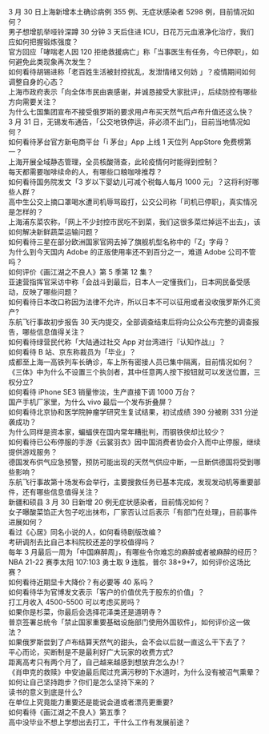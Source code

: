 3 月 30 日上海新增本土确诊病例 355 例、无症状感染者 5298 例，目前情况如何？  
男子想增肌举哑铃深蹲 30 分钟 3 天后住进 ICU，日花万元血液净化治疗，我们应如何把握锻炼强度？  
官方回应「哮喘老人因 120 拒绝救援病亡」称「当事医生有任务，今已停职」，如何避免此类现象再次发生？  
如何看待胡锡进称「老百姓生活被封控扰乱，发泄情绪又何妨 」？疫情期间如何调整自身的心态？  
上海市政府表示「向全体市民由衷感谢，并诚恳接受大家批评」，后续防控有哪些方向需要关注？  
为什么七国集团宣布不接受俄罗斯的要求用卢布买天然气后卢布升值还这么快？  
3 月 31 日，无锡发布通告，「公交地铁停运，非必须不出门」，目前当地情况如何？  
如何看待茅台官方新电商平台「i 茅台」App 上线 1 天位列 AppStore 免费榜第一？  
上海开展全域静态管理，全员核酸筛查，此轮疫情何时能得到控制？  
每天都需要咖啡续命的人，有哪些口粮咖啡推荐？  
如何看待国务院发文「3 岁以下婴幼儿可减个税每人每月 1000 元」？这将利好哪些人群？  
高中生公交上摘口罩喝水遭司机辱骂殴打，公交公司称「司机已停职」，真实情况是怎样的？  
上海浦东菜农称，「网上不少封控市民吃不到菜，我们这很多菜烂掉运不出去」，该如何解决新鲜蔬菜运输问题？  
如何看待三星在部分欧洲国家官网去掉了旗舰机型名称中的「Z」字母？  
为什么到今天国内 Adobe 的正版使用率还不到百分之一，难道 Adobe 公司不管吗？  
如何评价《画江湖之不良人》第 5 季第 12 集？  
亚速营指挥官采访中称「会战斗到最后，日本人一定懂我们」，日本网民备受感动，反映了哪些问题？  
如何看待日本改口称因为法律不允许，所以日本不可以征用或者没收俄罗斯外汇资产?  
东航飞行事故初步报告 30 天内提交，全部调查结束后将向公众公布完整的调查报告，哪些信息值得关注？  
如何看待绿营民代称「大陆通过社交 App 对台湾进行『认知作战』」？  
如何看待 B 站、京东称裁员为「毕业」？  
成都至上海一高铁列车长确诊，车上所有密接人员已集中隔离，目前情况如何？  
《三体》中为什么不设置三个执剑者，其中任意两人按下按钮就可以发送位置，三权分立?  
如何看待 iPhone SE3 销量惨淡，生产直接下调 1000 万台？  
国产手机厂家里，为什么 vivo 最后一个发布折叠屏？  
如何看待北京协和医学院肿瘤学研究生复试结果，初试成绩 390 分被刷 331 分逆袭成功？  
为什么同样是资本家，蝙蝠侠在国内常年糟批判，而钢铁侠却比较少？  
如何看待已公布停服的手游《云裳羽衣》因中国消费者协会介入而中止停服，继续提供游戏服务？  
德国发布供气应急预警，预防可能出现的天然气供应中断，一旦断供德国将受到哪些影响？  
东航飞行事故第十场发布会举行，主要搜救任务已基本完成，发现发动机等重要部件，还有哪些信息值得关注？  
新疆和硕县 3 月 30 日新增 20 例无症状感染者，目前情况如何？  
女子曝酸菜馅正大包子吃出抹布，厂家否认过后表示「有部门在处理」，目前事件进展如何？  
看过《心居》同名小说的人，如何看待剧版改编？  
考研调剂去比自己本科院校还差的学校值得吗？  
每年 3 月最后一周为「中国麻醉周」，有哪些令你难忘的麻醉或者被麻醉的经历？  
NBA 21-22 赛季太阳 107:103 勇士取 9 连胜，普尔 38+9+7，如何评价这场比赛？  
如何看待近期显卡大降价？有必要等 40 系吗？  
如何看待华为官博发文表示「客户的价值优先于股东的价值」？  
打工月收入 4500-5500    可以考虑买房吗？  
如果你是杉菜，你最后会选择花泽类还是道明寺？  
普京签署总统令「禁止国家重要基础设施部门使用外国软件」，如何评价这一做法？  
如果俄罗斯尝到了卢布结算天然气的甜头，会不会以后就一直这么干下去了？  
平心而论，买断制是不是最利好广大玩家的收费方式?  
距离高考只有两个月了，自己越来越感到想放弃怎么办!？  
《肖申克的救赎》中安迪最后爬过充满污秽的下水道时，为什么没有被沼气熏晕？  
如何让自己坚持跑步？你们是怎么坚持下来的？  
读书的意义到底是什么?  
在单位上究竟能力重要还是能说会道或者漂亮更重要?  
如何看待《画江湖之不良人》第五季？  
高中没毕业不想上学想出去打工，干什么工作有发展前途？  

